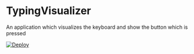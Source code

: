 # TypingVisualizer
An application which visualizes the keyboard and show the button which is pressed

[![Deploy](https://www.herokucdn.com/deploy/button.png)](https://heroku.com/deploy)
